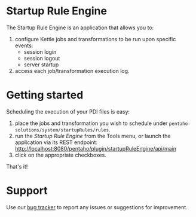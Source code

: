 Startup Rule Engine
=============

The Startup Rule Engine is an application that allows you to:

1. configure Kettle jobs and transformations to be run upon specific events: 
    * session login
    * session logout
    * server startup
2. access each job/transformation execution log.

<!--Now you have a PDI-based alternative to the XActions.-->

# Getting started

Scheduling the execution of your PDI files is easy:

1. place the jobs and transformation you wish to schedule under `pentaho-solutions/system/startupRules/rules`.
2. run the *Startup Rule Engine* from the Tools menu, or launch the application via its REST endpoint: [http://localhost:8080/pentaho/plugin/startupRuleEngine/api/main](http://localhost:8080/pentaho/plugin/startupRuleEngine/api/main)
3. click on the appropriate checkboxes.

That's it!


# Support

Use our [bug tracker](http://redmine.webdetails.org/projects/sre) to report
any issues or suggestions for improvement.
